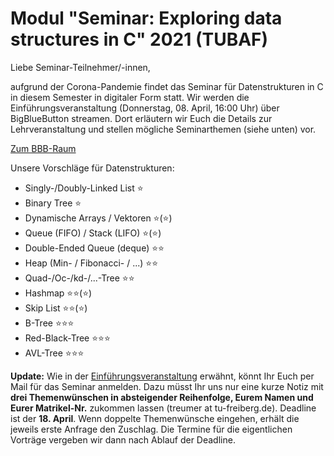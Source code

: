 # Modul "Seminar: Exploring data structures in C" 2021 (TUBAF)
Liebe Seminar-Teilnehmer/-innen,

aufgrund der Corona-Pandemie findet das Seminar für Datenstrukturen in C in diesem Semester in digitaler Form statt.
Wir werden die Einführungsveranstaltung (Donnerstag, 08. April, 16:00 Uhr) über BigBlueButton streamen. Dort erläutern wir Euch die Details zur Lehrveranstaltung und stellen mögliche Seminarthemen (siehe unten) vor.

[Zum BBB-Raum](https://teach.informatik.tu-freiberg.de/b/jon-cmv-2z9)

Unsere Vorschläge für Datenstrukturen:
 - Singly-/Doubly-Linked List ⭐
 - Binary Tree ⭐
 - Dynamische Arrays / Vektoren ⭐(⭐)
 - Queue (FIFO) / Stack (LIFO) ⭐(⭐)
 - Double-Ended Queue (deque) ⭐⭐
 - Heap (Min- / Fibonacci- / ...) ⭐⭐
 - Quad-/Oc-/kd-/...-Tree ⭐⭐
 - Hashmap ⭐⭐(⭐)
 - Skip List ⭐⭐(⭐)
 - B-Tree ⭐⭐⭐
 - Red-Black-Tree ⭐⭐⭐
 - AVL-Tree ⭐⭐⭐

**Update:** Wie in der [Einführungsveranstaltung](https://github.com/JayTee42/tubaf-csem-2021/blob/main/HowToSeminar_Themen.pdf) erwähnt, könnt Ihr Euch per Mail für das Seminar anmelden. Dazu müsst Ihr uns nur eine kurze Notiz mit **drei Themenwünschen in absteigender Reihenfolge, Eurem Namen und Eurer Matrikel-Nr.** zukommen lassen (treumer at tu-freiberg.de). Deadline ist der **18. April**. Wenn doppelte Themenwünsche eingehen, erhält die jeweils erste Anfrage den Zuschlag. Die Termine für die eigentlichen Vorträge vergeben wir dann nach Ablauf der Deadline.
